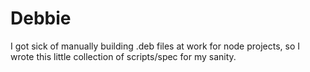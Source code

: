 Debbie
======

I got sick of manually building .deb files at work for node projects, so I wrote this little collection of scripts/spec for my sanity.

